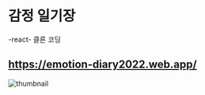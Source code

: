 # 감정 일기장

-react-
클론 코딩

## https://emotion-diary2022.web.app/
![thumbnail](https://user-images.githubusercontent.com/75844108/165006522-2c574cff-0407-4ba0-8fec-f6aec18ada6b.png)

